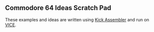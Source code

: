 ## Commodore 64 Ideas Scratch Pad

These examples and ideas are written using [Kick Assembler](http://theweb.dk/KickAssembler/Main.html#frontpage) and run on [VICE](https://vice-emu.sourceforge.io/).